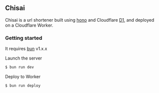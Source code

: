 ## Chisai

Chisai is a url shortener built using [hono](https://hono.dev) and Cloudflare [D1](https://developers.cloudflare.com/d1), and deployed on a Cloudflare Worker.

### Getting started

It requires [bun](https://bun.sh) v1.x.x

Launch the server

```sh
$ bun run dev
```

Deploy to Worker

```sh
$ bun run deploy
```
